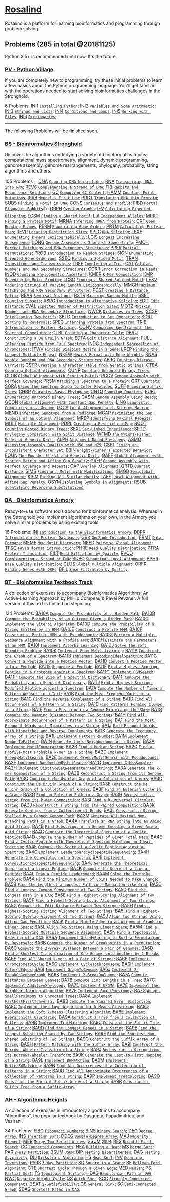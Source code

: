 # [Rosalind](http://rosalind.info/problems/list-view/)
Rosalind is a platform for learning bioinformatics and programming through problem solving.

## Problems (285 in total @20181125)
Python 3.5+ is recommended until now. It's the future.

### [PV - Python Village](http://rosalind.info/problems/list-view/?location=python-village)
If you are completely new to programming, try these initial problems to learn a few basics about the Python programming language. You'll get familiar with the operations needed to start solving bioinformatics challenges in the Stronghold.

6 Problems:
[INI1](http://rosalind.info/problems/ini1/) [`Installing Python`](https://github.com/lizc07/rosalind/blob/master/PV_INI1.py);
[INI2](http://rosalind.info/problems/ini2/) [`Variables and Some Arithmetic`](https://github.com/lizc07/rosalind/blob/master/PV_INI2.py);
[INI3](http://rosalind.info/problems/ini3/) [`Strings and Lists`](https://github.com/lizc07/rosalind/blob/master/PV_INI3.py);
[INI4](http://rosalind.info/problems/ini4/) [`Conditions and Loops`](https://github.com/lizc07/rosalind/blob/master/PV_INI4.py);
[INI5](http://rosalind.info/problems/ini5/) [`Working with Files`](https://github.com/lizc07/rosalind/blob/master/PV_INI5.py);
[INI6](http://rosalind.info/problems/ini6/) [`Dictionaries`](https://github.com/lizc07/rosalind/blob/master/PV_INI6.py);

----------------------------------------
The following Problems will be finished soon.

### [BS - Bioinformatics Stronghold](http://rosalind.info/problems/list-view/)
Discover the algorithms underlying a variety of bioinformatics topics: computational mass spectrometry, alignment, dynamic programming, genome assembly, genome rearrangements, phylogeny, probability, string algorithms and others.

105 Problems：
[DNA](http://rosalind.info/problems/dna/) [`Counting DNA Nucleotides`](https://github.com/lizc07/rosalind/blob/master/BS_DNA.py);
[RNA](http://rosalind.info/problems/rna/) [`Transcribing DNA into RNA`](https://github.com/lizc07/rosalind/blob/master/BS_RNA.py);
[REVC](http://rosalind.info/problems/revc/) [`Complementing a Strand of DNA`](https://github.com/lizc07/rosalind/blob/master/BS_REVC.py);
[FIB](http://rosalind.info/problems/fib/) [`Rabbits and Recurrence Relations`](https://github.com/lizc07/rosalind/blob/master/BS_FIB.py);
[GC](http://rosalind.info/problems/gc/) [`Computing GC Content`](https://github.com/lizc07/rosalind/blob/master/BS_GC.py);
[HAMM](http://rosalind.info/problems/hamm/) [`Counting Point Mutations`](https://github.com/lizc07/rosalind/blob/master/BS_HAMM.py);
[IPRB](http://rosalind.info/problems/iprb/) [`Mendel's First Law`](https://github.com/lizc07/rosalind/blob/master/BS_IPRB.py);
[PROT](http://rosalind.info/problems/prot/) [`Translating RNA into Protein`](https://github.com/lizc07/rosalind/blob/master/BS_PROT.py);
[SUBS](http://rosalind.info/problems/subs/) [`Finding a Motif in DNA`](https://github.com/lizc07/rosalind/blob/master/BS_SUBS.py);
[CONS](http://rosalind.info/problems/cons/) [`Consensus and Profile`](https://github.com/lizc07/rosalind/blob/master/BS_CONS.py);
[FIBD](http://rosalind.info/problems/fibd/) [`Mortal Fibonacci Rabbits`](https://github.com/lizc07/rosalind/blob/master/BS_FIBD.py):+1:;
[GRPH](http://rosalind.info/problems/grph/) [`Overlap Graphs`](https://github.com/lizc07/rosalind/blob/master/BS_GRPH.py);
[IEV](http://rosalind.info/problems/iev/) [`Calculating Expected Offspring`](https://github.com/lizc07/rosalind/blob/master/BS_IEV.py);
[LCSM](http://rosalind.info/problems/lcsm/) [`Finding a Shared Motif`](https://github.com/lizc07/rosalind/blob/master/BS_LCSM.py);
[LIA](http://rosalind.info/problems/lia/) [`Independent Alleles`](https://github.com/lizc07/rosalind/blob/master/BS_LIA.py);
[MPRT](http://rosalind.info/problems/mprt/) [`Finding a Protein Motif`](https://github.com/lizc07/rosalind/blob/master/BS_MPRT.py);
[MRNA](http://rosalind.info/problems/mrna/) [`Inferring mRNA from Protein`](https://github.com/lizc07/rosalind/blob/master/BS_MRNA.py);
[ORF](http://rosalind.info/problems/orf/) [`Open Reading Frames`](https://github.com/lizc07/rosalind/blob/master/BS_ORF.py);
[PERM](http://rosalind.info/problems/perm/) [`Enumerating Gene Orders`](https://github.com/lizc07/rosalind/blob/master/BS_PERM.py);
[PRTM](http://rosalind.info/problems/prtm/) [`Calculating Protein Mass`](https://github.com/lizc07/rosalind/blob/master/BS_PRTM.py);
[REVP](http://rosalind.info/problems/revp/) [`Locating Restriction Sites`](https://github.com/lizc07/rosalind/blob/master/BS_REVP.py);
[SPLC](http://rosalind.info/problems/splc/) [`RNA Splicing`](https://github.com/lizc07/rosalind/blob/master/BS_SPLC.py);
[LEXF](http://rosalind.info/problems/lexf/) [`Enumerating k-mers Lexicographically`](https://github.com/lizc07/rosalind/blob/master/BS_LEXF.py);
[LGIS](http://rosalind.info/problems/lgis/) [`Longest Increasing Subsequence`](https://github.com/lizc07/rosalind/blob/master/BS_LGIS.py);
[LONG](http://rosalind.info/problems/long/) [`Genome Assembly as Shortest Superstring`](https://github.com/lizc07/rosalind/blob/master/BS_LONG.py);
[PMCH](http://rosalind.info/problems/pmch/) [`Perfect Matchings and RNA Secondary Structures`](https://github.com/lizc07/rosalind/blob/master/BS_PMCH.py);
[PPER](http://rosalind.info/problems/pper/) [`Partial Permutations`](https://github.com/lizc07/rosalind/blob/master/BS_PPER.py);
[PROB](http://rosalind.info/problems/prob/) [`Introduction to Random Strings`](https://github.com/lizc07/rosalind/blob/master/BS_PROB.py);
[SIGN](http://rosalind.info/problems/sign/) [`Enumerating Oriented Gene Orderings`](https://github.com/lizc07/rosalind/blob/master/BS_SIGN.py);
[SSEQ](http://rosalind.info/problems/sseq/) [`Finding a Spliced Motif`](https://github.com/lizc07/rosalind/blob/master/BS_SSEQ.py);
[TRAN](http://rosalind.info/problems/tran/) [`Transitions and Transversions`](https://github.com/lizc07/rosalind/blob/master/BS_TRAN.py);
[TREE](http://rosalind.info/problems/tree/) [`Completing a Tree`](https://github.com/lizc07/rosalind/blob/master/BS_TREE.py);
[CAT](http://rosalind.info/problems/cat/) [`Catalan Numbers and RNA Secondary Structures`](https://github.com/lizc07/rosalind/blob/master/BS_CAT.py);
[CORR](http://rosalind.info/problems/corr/) [`Error Correction in Reads`](https://github.com/lizc07/rosalind/blob/master/BS_CORR.py);
[INOD](http://rosalind.info/problems/inod/) [`Counting Phylogenetic Ancestors`](https://github.com/lizc07/rosalind/blob/master/BS_INOD.py);
[KMER](http://rosalind.info/problems/kmer/) [`k-Mer Composition`](https://github.com/lizc07/rosalind/blob/master/BS_KMER.py);
[KMP](http://rosalind.info/problems/kmp/) [`Speeding Up Motif Finding`](https://github.com/lizc07/rosalind/blob/master/BS_KMP.py);
[LCSQ](http://rosalind.info/problems/lcsq/) [`Finding a Shared Spliced Motif`](https://github.com/lizc07/rosalind/blob/master/BS_LCSQ.py);
[LEXV](http://rosalind.info/problems/lexv/) [`Ordering Strings of Varying Length Lexicographically`](https://github.com/lizc07/rosalind/blob/master/BS_LEXV.py);
[MMCH](http://rosalind.info/problems/mmch/) [`Maximum Matchings and RNA Secondary Structures`](https://github.com/lizc07/rosalind/blob/master/BS_MMCH.py);
[PDST](http://rosalind.info/problems/pdst/) [`Creating a Distance Matrix`](https://github.com/lizc07/rosalind/blob/master/BS_PDST.py);
[REAR](http://rosalind.info/problems/rear/) [`Reversal Distance`](https://github.com/lizc07/rosalind/blob/master/BS_REAR.py);
[RSTR](http://rosalind.info/problems/rstr/) [`Matching Random Motifs`](https://github.com/lizc07/rosalind/blob/master/BS_RSTR.py);
[SSET](http://rosalind.info/problems/sset/) [`Counting Subsets`](https://github.com/lizc07/rosalind/blob/master/BS_SSET.py);
[ASPC](http://rosalind.info/problems/aspc/) [`Introduction to Alternative Splicing`](https://github.com/lizc07/rosalind/blob/master/BS_ASPC.py);
[EDIT](http://rosalind.info/problems/edit/) [`Edit Distance`](https://github.com/lizc07/rosalind/blob/master/BS_EDIT.py);
[EVAL](http://rosalind.info/problems/eval/) [`Expected Number of Restriction Sites`](https://github.com/lizc07/rosalind/blob/master/BS_EVAL.py);
[MOTZ](http://rosalind.info/problems/motz/) [`Motzkin Numbers and RNA Secondary Structures`](https://github.com/lizc07/rosalind/blob/master/BS_MOTZ.py);
[NWCK](http://rosalind.info/problems/nwck/) [`Distances in Trees`](https://github.com/lizc07/rosalind/blob/master/BS_NWCK.py);
[SCSP](http://rosalind.info/problems/scsp/) [`Interleaving Two Motifs`](https://github.com/lizc07/rosalind/blob/master/BS_SCSP.py);
[SETO](http://rosalind.info/problems/seto/) [`Introduction to Set Operations`](https://github.com/lizc07/rosalind/blob/master/BS_SETO.py);
[SORT](http://rosalind.info/problems/sort/) [`Sorting by Reversals`](https://github.com/lizc07/rosalind/blob/master/BS_SORT.py);
[SPEC](http://rosalind.info/problems/spec/) [`Inferring Protein from Spectrum`](https://github.com/lizc07/rosalind/blob/master/BS_SPEC.py);
[TRIE](http://rosalind.info/problems/trie/) [`Introduction to Pattern Matching`](https://github.com/lizc07/rosalind/blob/master/BS_TRIE.py);
[CONV](http://rosalind.info/problems/conv/) [`Comparing Spectra with the Spectral Convolution`](https://github.com/lizc07/rosalind/blob/master/BS_CONV.py);
[CTBL](http://rosalind.info/problems/ctbl/) [`Creating a Character Table`](https://github.com/lizc07/rosalind/blob/master/BS_CTBL.py);
[DBRU](http://rosalind.info/problems/dbru/) [`Constructing a De Bruijn Graph`](https://github.com/lizc07/rosalind/blob/master/BS_DBRU.py);
[EDTA](http://rosalind.info/problems/edta/) [`Edit Distance Alignment`](https://github.com/lizc07/rosalind/blob/master/BS_EDTA.py);
[FULL](http://rosalind.info/problems/full/) [`Inferring Peptide from Full Spectrum`](https://github.com/lizc07/rosalind/blob/master/BS_FULL.py);
[INDC](http://rosalind.info/problems/indc/) [`Independent Segregation of Chromosomes`](https://github.com/lizc07/rosalind/blob/master/BS_INDC.py);
[ITWV](http://rosalind.info/problems/itwv/) [`Finding Disjoint Motifs in a Gene`](https://github.com/lizc07/rosalind/blob/master/BS_ITWV.py);
[LREP](http://rosalind.info/problems/lrep/) [`Finding the Longest Multiple Repeat`](https://github.com/lizc07/rosalind/blob/master/BS_LREP.py);
[NKEW](http://rosalind.info/problems/nkew/) [`Newick Format with Edge Weights`](https://github.com/lizc07/rosalind/blob/master/BS_NKEW.py);
[RNAS](http://rosalind.info/problems/rnas/) [`Wobble Bonding and RNA Secondary Structures`](https://github.com/lizc07/rosalind/blob/master/BS_RNAS.py);
[AFRQ](http://rosalind.info/problems/afrq/) [`Counting Disease Carriers`](https://github.com/lizc07/rosalind/blob/master/BS_AFRQ.py);
[CSTR](http://rosalind.info/problems/cstr/) [`Creating a Character Table from Genetic Strings`](https://github.com/lizc07/rosalind/blob/master/BS_CSTR.py);
[CTEA](http://rosalind.info/problems/ctea/) [`Counting Optimal Alignments`](https://github.com/lizc07/rosalind/blob/master/BS_CTEA.py);
[CUNR](http://rosalind.info/problems/cunr/) [`Counting Unrooted Binary Trees`](https://github.com/lizc07/rosalind/blob/master/BS_CUNR.py);
[GLOB](http://rosalind.info/problems/glob/) [`Global Alignment with Scoring Matrix`](https://github.com/lizc07/rosalind/blob/master/BS_GLOB.py);
[PCOV](http://rosalind.info/problems/pcov/) [`Genome Assembly with Perfect Coverage`](https://github.com/lizc07/rosalind/blob/master/BS_PCOV.py);
[PRSM](http://rosalind.info/problems/prsm/) [`Matching a Spectrum to a Protein`](https://github.com/lizc07/rosalind/blob/master/BS_PRSM.py);
[QRT](http://rosalind.info/problems/qrt/) [`Quartets`](https://github.com/lizc07/rosalind/blob/master/BS_QRT.py);
[SGRA](http://rosalind.info/problems/sgra/) [`Using the Spectrum Graph to Infer Peptides`](https://github.com/lizc07/rosalind/blob/master/BS_SGRA.py);
[SUFF](http://rosalind.info/problems/suff/) [`Encoding Suffix Trees`](https://github.com/lizc07/rosalind/blob/master/BS_SUFF.py);
[CHBP](http://rosalind.info/problems/chbp/) [`Character-Based Phylogeny`](https://github.com/lizc07/rosalind/blob/master/BS_CHBP.py);
[CNTQ](http://rosalind.info/problems/cntq/) [`Counting Quartets`](https://github.com/lizc07/rosalind/blob/master/BS_CNTQ.py);
[EUBT](http://rosalind.info/problems/eubt/) [`Enumerating Unrooted Binary Trees`](https://github.com/lizc07/rosalind/blob/master/BS_EUBT.py);
[GASM](http://rosalind.info/problems/gasm/) [`Genome Assembly Using Reads`](https://github.com/lizc07/rosalind/blob/master/BS_GASM.py);
[GCON](http://rosalind.info/problems/gcon/) [`Global Alignment with Constant Gap Penalty`](https://github.com/lizc07/rosalind/blob/master/BS_GCON.py);
[LING](http://rosalind.info/problems/ling/) [`Linguistic Complexity of a Genome`](https://github.com/lizc07/rosalind/blob/master/BS_LING.py);
[LOCA](http://rosalind.info/problems/loca/) [`Local Alignment with Scoring Matrix`](https://github.com/lizc07/rosalind/blob/master/BS_LOCA.py);
[MEND](http://rosalind.info/problems/mend/) [`Inferring Genotype from a Pedigree`](https://github.com/lizc07/rosalind/blob/master/BS_MEND.py);
[MGAP](http://rosalind.info/problems/mgap/) [`Maximizing the Gap Symbols of an Optimal Alignment`](https://github.com/lizc07/rosalind/blob/master/BS_MGAP.py);
[MREP](http://rosalind.info/problems/mrep/) [`Identifying Maximal Repeats`](https://github.com/lizc07/rosalind/blob/master/BS_MREP.py);
[MULT](http://rosalind.info/problems/mult/) [`Multiple Alignment`](https://github.com/lizc07/rosalind/blob/master/BS_MULT.py);
[PDPL](http://rosalind.info/problems/pdpl/) [`Creating a Restriction Map`](https://github.com/lizc07/rosalind/blob/master/BS_PDPL.py);
[ROOT](http://rosalind.info/problems/root/) [`Counting Rooted Binary Trees`](https://github.com/lizc07/rosalind/blob/master/BS_ROOT.py);
[SEXL](http://rosalind.info/problems/sexl/) [`Sex-Linked Inheritance`](https://github.com/lizc07/rosalind/blob/master/BS_SEXL.py);
[SPTD](http://rosalind.info/problems/sptd/) [`Phylogeny Comparison with Split Distance`](https://github.com/lizc07/rosalind/blob/master/BS_SPTD.py);
[WFMD](http://rosalind.info/problems/wfmd/) [`The Wright-Fisher Model of Genetic Drift`](https://github.com/lizc07/rosalind/blob/master/BS_WFMD.py);
[ALPH](http://rosalind.info/problems/alph/) [`Alignment-Based Phylogeny`](https://github.com/lizc07/rosalind/blob/master/BS_ALPH.py);
[ASMQ](http://rosalind.info/problems/asmq/) [`Assessing Assembly Quality with N50 and N75`](https://github.com/lizc07/rosalind/blob/master/BS_ASMQ.py);
[CSET](http://rosalind.info/problems/cset/) [`Fixing an Inconsistent Character Set`](https://github.com/lizc07/rosalind/blob/master/BS_CSET.py);
[EBIN](http://rosalind.info/problems/ebin/) [`Wright-Fisher's Expected Behavior`](https://github.com/lizc07/rosalind/blob/master/BS_EBIN.py);
[FOUN](http://rosalind.info/problems/foun/) [`The Founder Effect and Genetic Drift`](https://github.com/lizc07/rosalind/blob/master/BS_FOUN.py);
[GAFF](http://rosalind.info/problems/gaff/) [`Global Alignment with Scoring Matrix and Affine Gap Penalty`](https://github.com/lizc07/rosalind/blob/master/BS_GAFF.py);
[GREP](http://rosalind.info/problems/grep/) [`Genome Assembly with Perfect Coverage and Repeats`](https://github.com/lizc07/rosalind/blob/master/BS_GREP.py);
[OAP](http://rosalind.info/problems/oap/) [`Overlap Alignment`](https://github.com/lizc07/rosalind/blob/master/BS_OAP.py);
[QRTD](http://rosalind.info/problems/qrtd/) [`Quartet Distance`](https://github.com/lizc07/rosalind/blob/master/BS_QRTD.py);
[SIMS](http://rosalind.info/problems/sims/) [`Finding a Motif with Modifications`](https://github.com/lizc07/rosalind/blob/master/BS_SIMS.py);
[SMGB](http://rosalind.info/problems/smgb/) [`Semiglobal Alignment`](https://github.com/lizc07/rosalind/blob/master/BS_SMGB.py);
[KSIM](http://rosalind.info/problems/ksim/) [`Finding All Similar Motifs`](https://github.com/lizc07/rosalind/blob/master/BS_KSIM.py);
[LAFF](http://rosalind.info/problems/laff/) [`Local Alignment with Affine Gap Penalty`](https://github.com/lizc07/rosalind/blob/master/BS_LAFF.py);
[OSYM](http://rosalind.info/problems/osym/) [`Isolating Symbols in Alignments`](https://github.com/lizc07/rosalind/blob/master/BS_OSYM.py);
[RSUB](http://rosalind.info/problems/rsub/) [`Identifying Reversing Substitutions`](https://github.com/lizc07/rosalind/blob/master/BS_RSUB.py);

### [BA - Bioinformatics Armory](http://rosalind.info/problems/list-view/?location=bioinformatics-armory)
Ready-to-use software tools abound for bioinformatics analysis. Whereas in the Stronghold you implement algorithms on your own, in the Armory you solve similar problems by using existing tools.

16 Problems:
[INI](http://rosalind.info/problems/ini) [`Introduction to the Bioinformatics Armory`](https://github.com/lizc07/rosalind/blob/master/BA_INI.py);
[DBPR](http://rosalind.info/problems/dbpr) [`Introduction to Protein Databases`](https://github.com/lizc07/rosalind/blob/master/BA_DBPR.py);
[GBK](http://rosalind.info/problems/gbk) [`GenBank Introduction`](https://github.com/lizc07/rosalind/blob/master/BA_GBK.py);
[FRMT](http://rosalind.info/problems/frmt) [`Data Formats`](https://github.com/lizc07/rosalind/blob/master/BA_FRMT.py);
[MEME](http://rosalind.info/problems/meme) [`New Motif Discovery`](https://github.com/lizc07/rosalind/blob/master/BA_MEME.py);
[NEED](http://rosalind.info/problems/need) [`Pairwise Global Alignment`](https://github.com/lizc07/rosalind/blob/master/BA_NEED.py);
[TFSQ](http://rosalind.info/problems/tfsq) [`FASTQ format introduction`](https://github.com/lizc07/rosalind/blob/master/BA_TFSQ.py);
[PHRE](http://rosalind.info/problems/phre) [`Read Quality Distribution`](https://github.com/lizc07/rosalind/blob/master/BA_PHRE.py);
[PTRA](http://rosalind.info/problems/ptra) [`Protein Translation`](https://github.com/lizc07/rosalind/blob/master/BA_PTRA.py);
[FILT](http://rosalind.info/problems/filt) [`Read Filtration by Quality`](https://github.com/lizc07/rosalind/blob/master/BA_FILT.py);
[RVCO](http://rosalind.info/problems/rvco) [`Complementing a Strand of DNA`](https://github.com/lizc07/rosalind/blob/master/BA_RVCO.py);
[SUBO](http://rosalind.info/problems/subo) [`Suboptimal Local Alignment`](https://github.com/lizc07/rosalind/blob/master/BA_SUBO.py);
[BPHR](http://rosalind.info/problems/bphr) [`Base Quality Distribution`](https://github.com/lizc07/rosalind/blob/master/BA_BPHR.py);
[CLUS](http://rosalind.info/problems/clus) [`Global Multiple Alignment`](https://github.com/lizc07/rosalind/blob/master/BA_CLUS.py);
[ORFR](http://rosalind.info/problems/orfr) [`Finding Genes with ORFs`](https://github.com/lizc07/rosalind/blob/master/BA_ORFR.py);
[BFIL](http://rosalind.info/problems/bfil) [`Base Filtration by Quality`](https://github.com/lizc07/rosalind/blob/master/BA_BFIL.py);
### [BT - Bioinformatics Textbook Track](http://rosalind.info/problems/list-view/?location=bioinformatics-textbook-track)
A collection of exercises to accompany Bioinformatics Algorithms: An Active-Learning Approach by Phillip Compeau & Pavel Pevzner. A full version of this text is hosted on stepic.org

124 Problems:
[BA10A](http://rosalind.info/problems/ba10a) [`Compute the Probability of a Hidden Path`](https://github.com/lizc07/rosalind/blob/master/BT_BA10A.py);
[BA10B](http://rosalind.info/problems/ba10b) [`Compute the Probability of an Outcome Given a Hidden Path`](https://github.com/lizc07/rosalind/blob/master/BT_BA10B.py);
[BA10C](http://rosalind.info/problems/ba10c) [`Implement the Viterbi Algorithm`](https://github.com/lizc07/rosalind/blob/master/BT_BA10C.py);
[BA10D](http://rosalind.info/problems/ba10d) [`Compute the Probability of a String Emitted by an HMM`](https://github.com/lizc07/rosalind/blob/master/BT_BA10D.py);
[BA10E](http://rosalind.info/problems/ba10e) [`Construct a Profile HMM`](https://github.com/lizc07/rosalind/blob/master/BT_BA10E.py);
[BA10F](http://rosalind.info/problems/ba10f) [`Construct a Profile HMM with Pseudocounts`](https://github.com/lizc07/rosalind/blob/master/BT_BA10F.py);
[BA10G](http://rosalind.info/problems/ba10g) [`Perform a Multiple Sequence Alignment with a Profile HMM`](https://github.com/lizc07/rosalind/blob/master/BT_BA10G.py);
[BA10H](http://rosalind.info/problems/ba10h) [`Estimate the Parameters of an HMM`](https://github.com/lizc07/rosalind/blob/master/BT_BA10H.py);
[BA10I](http://rosalind.info/problems/ba10i) [`Implement Viterbi Learning`](https://github.com/lizc07/rosalind/blob/master/BT_BA10I.py);
[BA10J](http://rosalind.info/problems/ba10j) [`Solve the Soft Decoding Problem`](https://github.com/lizc07/rosalind/blob/master/BT_BA10J.py);
[BA10K](http://rosalind.info/problems/ba10k) [`Implement Baum-Welch Learning`](https://github.com/lizc07/rosalind/blob/master/BT_BA10K.py);
[BA11A](http://rosalind.info/problems/ba11a) [`Construct the Graph of a Spectrum`](https://github.com/lizc07/rosalind/blob/master/BT_BA11A.py);
[BA11B](http://rosalind.info/problems/ba11b) [`Implement DecodingIdealSpectrum`](https://github.com/lizc07/rosalind/blob/master/BT_BA11B.py);
[BA11C](http://rosalind.info/problems/ba11c) [`Convert a Peptide into a Peptide Vector`](https://github.com/lizc07/rosalind/blob/master/BT_BA11C.py);
[BA11D](http://rosalind.info/problems/ba11d) [`Convert a Peptide Vector into a Peptide`](https://github.com/lizc07/rosalind/blob/master/BT_BA11D.py);
[BA11E](http://rosalind.info/problems/ba11e) [`Sequence a Peptide`](https://github.com/lizc07/rosalind/blob/master/BT_BA11E.py);
[BA11F](http://rosalind.info/problems/ba11f) [`Find a Highest-Scoring Peptide in a Proteome against a Spectrum`](https://github.com/lizc07/rosalind/blob/master/BT_BA11F.py);
[BA11G](http://rosalind.info/problems/ba11g) [`Implement PSMSearch`](https://github.com/lizc07/rosalind/blob/master/BT_BA11G.py);
[BA11H](http://rosalind.info/problems/ba11h) [`Compute the Size of a Spectral Dictionary`](https://github.com/lizc07/rosalind/blob/master/BT_BA11H.py);
[BA11I](http://rosalind.info/problems/ba11i) [`Compute the Probability of a Spectral Dictionary`](https://github.com/lizc07/rosalind/blob/master/BT_BA11I.py);
[BA11J](http://rosalind.info/problems/ba11j) [`Find a Highest-Scoring Modified Peptide against a Spectrum`](https://github.com/lizc07/rosalind/blob/master/BT_BA11J.py);
[BA1A](http://rosalind.info/problems/ba1a) [`Compute the Number of Times a Pattern Appears in a Text`](https://github.com/lizc07/rosalind/blob/master/BT_BA1A.py);
[BA1B](http://rosalind.info/problems/ba1b) [`Find the Most Frequent Words in a String`](https://github.com/lizc07/rosalind/blob/master/BT_BA1B.py);
[BA1C](http://rosalind.info/problems/ba1c) [`Find the Reverse Complement of a String`](https://github.com/lizc07/rosalind/blob/master/BT_BA1C.py);
[BA1D](http://rosalind.info/problems/ba1d) [`Find All Occurrences of a Pattern in a String`](https://github.com/lizc07/rosalind/blob/master/BT_BA1D.py);
[BA1E](http://rosalind.info/problems/ba1e) [`Find Patterns Forming Clumps in a String`](https://github.com/lizc07/rosalind/blob/master/BT_BA1E.py);
[BA1F](http://rosalind.info/problems/ba1f) [`Find a Position in a Genome Minimizing the Skew`](https://github.com/lizc07/rosalind/blob/master/BT_BA1F.py);
[BA1G](http://rosalind.info/problems/ba1g) [`Compute the Hamming Distance Between Two Strings`](https://github.com/lizc07/rosalind/blob/master/BT_BA1G.py);
[BA1H](http://rosalind.info/problems/ba1h) [`Find All Approximate Occurrences of a Pattern in a String`](https://github.com/lizc07/rosalind/blob/master/BT_BA1H.py);
[BA1I](http://rosalind.info/problems/ba1i) [`Find the Most Frequent Words with Mismatches in a String`](https://github.com/lizc07/rosalind/blob/master/BT_BA1I.py);
[BA1J](http://rosalind.info/problems/ba1j) [`Find Frequent Words with Mismatches and Reverse Complements`](https://github.com/lizc07/rosalind/blob/master/BT_BA1J.py);
[BA1K](http://rosalind.info/problems/ba1k) [`Generate the Frequency Array of a String`](https://github.com/lizc07/rosalind/blob/master/BT_BA1K.py);
[BA1L](http://rosalind.info/problems/ba1l) [`Implement PatternToNumber`](https://github.com/lizc07/rosalind/blob/master/BT_BA1L.py);
[BA1M](http://rosalind.info/problems/ba1m) [`Implement NumberToPattern`](https://github.com/lizc07/rosalind/blob/master/BT_BA1M.py);
[BA1N](http://rosalind.info/problems/ba1n) [`Generate the d-Neighborhood of a String`](https://github.com/lizc07/rosalind/blob/master/BT_BA1N.py);
[BA2A](http://rosalind.info/problems/ba2a) [`Implement MotifEnumeration`](https://github.com/lizc07/rosalind/blob/master/BT_BA2A.py);
[BA2B](http://rosalind.info/problems/ba2b) [`Find a Median String`](https://github.com/lizc07/rosalind/blob/master/BT_BA2B.py);
[BA2C](http://rosalind.info/problems/ba2c) [`Find a Profile-most Probable k-mer in a String`](https://github.com/lizc07/rosalind/blob/master/BT_BA2C.py);
[BA2D](http://rosalind.info/problems/ba2d) [`Implement GreedyMotifSearch`](https://github.com/lizc07/rosalind/blob/master/BT_BA2D.py);
[BA2E](http://rosalind.info/problems/ba2e) [`Implement GreedyMotifSearch with Pseudocounts`](https://github.com/lizc07/rosalind/blob/master/BT_BA2E.py);
[BA2F](http://rosalind.info/problems/ba2f) [`Implement RandomizedMotifSearch`](https://github.com/lizc07/rosalind/blob/master/BT_BA2F.py);
[BA2G](http://rosalind.info/problems/ba2g) [`Implement GibbsSampler`](https://github.com/lizc07/rosalind/blob/master/BT_BA2G.py);
[BA2H](http://rosalind.info/problems/ba2h) [`Implement DistanceBetweenPatternAndStrings`](https://github.com/lizc07/rosalind/blob/master/BT_BA2H.py);
[BA3A](http://rosalind.info/problems/ba3a) [`Generate the k-mer Composition of a String`](https://github.com/lizc07/rosalind/blob/master/BT_BA3A.py);
[BA3B](http://rosalind.info/problems/ba3b) [`Reconstruct a String from its Genome Path`](https://github.com/lizc07/rosalind/blob/master/BT_BA3B.py);
[BA3C](http://rosalind.info/problems/ba3c) [`Construct the Overlap Graph of a Collection of k-mers`](https://github.com/lizc07/rosalind/blob/master/BT_BA3C.py);
[BA3D](http://rosalind.info/problems/ba3d) [`Construct the De Bruijn Graph of a String`](https://github.com/lizc07/rosalind/blob/master/BT_BA3D.py);
[BA3E](http://rosalind.info/problems/ba3e) [`Construct the De Bruijn Graph of a Collection of k-mers`](https://github.com/lizc07/rosalind/blob/master/BT_BA3E.py);
[BA3F](http://rosalind.info/problems/ba3f) [`Find an Eulerian Cycle in a Graph`](https://github.com/lizc07/rosalind/blob/master/BT_BA3F.py);
[BA3G](http://rosalind.info/problems/ba3g) [`Find an Eulerian Path in a Graph`](https://github.com/lizc07/rosalind/blob/master/BT_BA3G.py);
[BA3H](http://rosalind.info/problems/ba3h) [`Reconstruct a String from its k-mer Composition`](https://github.com/lizc07/rosalind/blob/master/BT_BA3H.py);
[BA3I](http://rosalind.info/problems/ba3i) [`Find a k-Universal Circular String`](https://github.com/lizc07/rosalind/blob/master/BT_BA3I.py);
[BA3J](http://rosalind.info/problems/ba3j) [`Reconstruct a String from its Paired Composition`](https://github.com/lizc07/rosalind/blob/master/BT_BA3J.py);
[BA3K](http://rosalind.info/problems/ba3k) [`Generate Contigs from a Collection of Reads`](https://github.com/lizc07/rosalind/blob/master/BT_BA3K.py);
[BA3L](http://rosalind.info/problems/ba3l) [`Construct a String Spelled by a Gapped Genome Path`](https://github.com/lizc07/rosalind/blob/master/BT_BA3L.py);
[BA3M](http://rosalind.info/problems/ba3m) [`Generate All Maximal Non-Branching Paths in a Graph`](https://github.com/lizc07/rosalind/blob/master/BT_BA3M.py);
[BA4A](http://rosalind.info/problems/ba4a) [`Translate an RNA String into an Amino Acid String`](https://github.com/lizc07/rosalind/blob/master/BT_BA4A.py);
[BA4B](http://rosalind.info/problems/ba4b) [`Find Substrings of a Genome Encoding a Given Amino Acid String`](https://github.com/lizc07/rosalind/blob/master/BT_BA4B.py);
[BA4C](http://rosalind.info/problems/ba4c) [`Generate the Theoretical Spectrum of a Cyclic Peptide`](https://github.com/lizc07/rosalind/blob/master/BT_BA4C.py);
[BA4D](http://rosalind.info/problems/ba4d) [`Compute the Number of Peptides of Given Total Mass`](https://github.com/lizc07/rosalind/blob/master/BT_BA4D.py);
[BA4E](http://rosalind.info/problems/ba4e) [`Find a Cyclic Peptide with Theoretical Spectrum Matching an Ideal Spectrum`](https://github.com/lizc07/rosalind/blob/master/BT_BA4E.py);
[BA4F](http://rosalind.info/problems/ba4f) [`Compute the Score of a Cyclic Peptide Against a Spectrum`](https://github.com/lizc07/rosalind/blob/master/BT_BA4F.py);
[BA4G](http://rosalind.info/problems/ba4g) [`Implement LeaderboardCyclopeptideSequencing`](https://github.com/lizc07/rosalind/blob/master/BT_BA4G.py);
[BA4H](http://rosalind.info/problems/ba4h) [`Generate the Convolution of a Spectrum`](https://github.com/lizc07/rosalind/blob/master/BT_BA4H.py);
[BA4I](http://rosalind.info/problems/ba4i) [`Implement ConvolutionCyclopeptideSequencing`](https://github.com/lizc07/rosalind/blob/master/BT_BA4I.py);
[BA4J](http://rosalind.info/problems/ba4j) [`Generate the Theoretical Spectrum of a Linear Peptide`](https://github.com/lizc07/rosalind/blob/master/BT_BA4J.py);
[BA4K](http://rosalind.info/problems/ba4k) [`Compute the Score of a Linear Peptide`](https://github.com/lizc07/rosalind/blob/master/BT_BA4K.py);
[BA4L](http://rosalind.info/problems/ba4l) [`Trim a Peptide Leaderboard`](https://github.com/lizc07/rosalind/blob/master/BT_BA4L.py);
[BA4M](http://rosalind.info/problems/ba4m) [`Solve the Turnpike Problem`](https://github.com/lizc07/rosalind/blob/master/BT_BA4M.py);
[BA5A](http://rosalind.info/problems/ba5a) [`Find the Minimum Number of Coins Needed to Make Change`](https://github.com/lizc07/rosalind/blob/master/BT_BA5A.py);
[BA5B](http://rosalind.info/problems/ba5b) [`Find the Length of a Longest Path in a Manhattan-like Grid`](https://github.com/lizc07/rosalind/blob/master/BT_BA5B.py);
[BA5C](http://rosalind.info/problems/ba5c) [`Find a Longest Common Subsequence of Two Strings`](https://github.com/lizc07/rosalind/blob/master/BT_BA5C.py);
[BA5D](http://rosalind.info/problems/ba5d) [`Find the Longest Path in a DAG`](https://github.com/lizc07/rosalind/blob/master/BT_BA5D.py);
[BA5E](http://rosalind.info/problems/ba5e) [`Find a Highest-Scoring Alignment of Two Strings`](https://github.com/lizc07/rosalind/blob/master/BT_BA5E.py);
[BA5F](http://rosalind.info/problems/ba5f) [`Find a Highest-Scoring Local Alignment of Two Strings`](https://github.com/lizc07/rosalind/blob/master/BT_BA5F.py);
[BA5G](http://rosalind.info/problems/ba5g) [`Compute the Edit Distance Between Two Strings`](https://github.com/lizc07/rosalind/blob/master/BT_BA5G.py);
[BA5H](http://rosalind.info/problems/ba5h) [`Find a Highest-Scoring Fitting Alignment of Two Strings`](https://github.com/lizc07/rosalind/blob/master/BT_BA5H.py);
[BA5I](http://rosalind.info/problems/ba5i) [`Find a Highest-Scoring Overlap Alignment of Two Strings`](https://github.com/lizc07/rosalind/blob/master/BT_BA5I.py);
[BA5J](http://rosalind.info/problems/ba5j) [`Align Two Strings Using Affine Gap Penalties`](https://github.com/lizc07/rosalind/blob/master/BT_BA5J.py);
[BA5K](http://rosalind.info/problems/ba5k) [`Find a Middle Edge in an Alignment Graph in Linear Space`](https://github.com/lizc07/rosalind/blob/master/BT_BA5K.py);
[BA5L](http://rosalind.info/problems/ba5l) [`Align Two Strings Using Linear Space`](https://github.com/lizc07/rosalind/blob/master/BT_BA5L.py);
[BA5M](http://rosalind.info/problems/ba5m) [`Find a Highest-Scoring Multiple Sequence Alignment`](https://github.com/lizc07/rosalind/blob/master/BT_BA5M.py);
[BA5N](http://rosalind.info/problems/ba5n) [`Find a Topological Ordering of a DAG`](https://github.com/lizc07/rosalind/blob/master/BT_BA5N.py);
[BA6A](http://rosalind.info/problems/ba6a) [`Implement GreedySorting to Sort a Permutation by Reversals`](https://github.com/lizc07/rosalind/blob/master/BT_BA6A.py);
[BA6B](http://rosalind.info/problems/ba6b) [`Compute the Number of Breakpoints in a Permutation`](https://github.com/lizc07/rosalind/blob/master/BT_BA6B.py);
[BA6C](http://rosalind.info/problems/ba6c) [`Compute the 2-Break Distance Between a Pair of Genomes`](https://github.com/lizc07/rosalind/blob/master/BT_BA6C.py);
[BA6D](http://rosalind.info/problems/ba6d) [`Find a Shortest Transformation of One Genome into Another by 2-Breaks`](https://github.com/lizc07/rosalind/blob/master/BT_BA6D.py);
[BA6E](http://rosalind.info/problems/ba6e) [`Find All Shared k-mers of a Pair of Strings`](https://github.com/lizc07/rosalind/blob/master/BT_BA6E.py);
[BA6F](http://rosalind.info/problems/ba6f) [`Implement ChromosomeToCycle`](https://github.com/lizc07/rosalind/blob/master/BT_BA6F.py);
[BA6G](http://rosalind.info/problems/ba6g) [`Implement CycleToChromosome`](https://github.com/lizc07/rosalind/blob/master/BT_BA6G.py);
[BA6H](http://rosalind.info/problems/ba6h) [`Implement ColoredEdges`](https://github.com/lizc07/rosalind/blob/master/BT_BA6H.py);
[BA6I](http://rosalind.info/problems/ba6i) [`Implement GraphToGenome`](https://github.com/lizc07/rosalind/blob/master/BT_BA6I.py);
[BA6J](http://rosalind.info/problems/ba6j) [`Implement 2-BreakOnGenomeGraph`](https://github.com/lizc07/rosalind/blob/master/BT_BA6J.py);
[BA6K](http://rosalind.info/problems/ba6k) [`Implement 2-BreakOnGenome`](https://github.com/lizc07/rosalind/blob/master/BT_BA6K.py);
[BA7A](http://rosalind.info/problems/ba7a) [`Compute Distances Between Leaves`](https://github.com/lizc07/rosalind/blob/master/BT_BA7A.py);
[BA7B](http://rosalind.info/problems/ba7b) [`Compute Limb Lengths in a Tree`](https://github.com/lizc07/rosalind/blob/master/BT_BA7B.py);
[BA7C](http://rosalind.info/problems/ba7c) [`Implement AdditivePhylogeny`](https://github.com/lizc07/rosalind/blob/master/BT_BA7C.py);
[BA7D](http://rosalind.info/problems/ba7d) [`Implement UPGMA`](https://github.com/lizc07/rosalind/blob/master/BT_BA7D.py);
[BA7E](http://rosalind.info/problems/ba7e) [`Implement the Neighbor Joining Algorithm`](https://github.com/lizc07/rosalind/blob/master/BT_BA7E.py);
[BA7F](http://rosalind.info/problems/ba7f) [`Implement SmallParsimony`](https://github.com/lizc07/rosalind/blob/master/BT_BA7F.py);
[BA7G](http://rosalind.info/problems/ba7g) [`Adapt SmallParsimony to Unrooted Trees`](https://github.com/lizc07/rosalind/blob/master/BT_BA7G.py);
[BA8A](http://rosalind.info/problems/ba8a) [`Implement FarthestFirstTraversal`](https://github.com/lizc07/rosalind/blob/master/BT_BA8A.py);
[BA8B](http://rosalind.info/problems/ba8b) [`Compute the Squared Error Distortion`](https://github.com/lizc07/rosalind/blob/master/BT_BA8B.py);
[BA8C](http://rosalind.info/problems/ba8c) [`Implement the Lloyd Algorithm for k-Means Clustering`](https://github.com/lizc07/rosalind/blob/master/BT_BA8C.py);
[BA8D](http://rosalind.info/problems/ba8d) [`Implement the Soft k-Means Clustering Algorithm`](https://github.com/lizc07/rosalind/blob/master/BT_BA8D.py);
[BA8E](http://rosalind.info/problems/ba8e) [`Implement Hierarchical Clustering`](https://github.com/lizc07/rosalind/blob/master/BT_BA8E.py);
[BA9A](http://rosalind.info/problems/ba9a) [`Construct a Trie from a Collection of Patterns`](https://github.com/lizc07/rosalind/blob/master/BT_BA9A.py);
[BA9B](http://rosalind.info/problems/ba9b) [`Implement TrieMatching`](https://github.com/lizc07/rosalind/blob/master/BT_BA9B.py);
[BA9C](http://rosalind.info/problems/ba9c) [`Construct the Suffix Tree of a String`](https://github.com/lizc07/rosalind/blob/master/BT_BA9C.py);
[BA9D](http://rosalind.info/problems/ba9d) [`Find the Longest Repeat in a String`](https://github.com/lizc07/rosalind/blob/master/BT_BA9D.py);
[BA9E](http://rosalind.info/problems/ba9e) [`Find the Longest Substring Shared by Two Strings`](https://github.com/lizc07/rosalind/blob/master/BT_BA9E.py);
[BA9F](http://rosalind.info/problems/ba9f) [`Find the Shortest Non-Shared Substring of Two Strings`](https://github.com/lizc07/rosalind/blob/master/BT_BA9F.py);
[BA9G](http://rosalind.info/problems/ba9g) [`Construct the Suffix Array of a String`](https://github.com/lizc07/rosalind/blob/master/BT_BA9G.py);
[BA9H](http://rosalind.info/problems/ba9h) [`Pattern Matching with the Suffix Array`](https://github.com/lizc07/rosalind/blob/master/BT_BA9H.py);
[BA9I](http://rosalind.info/problems/ba9i) [`Construct the Burrows-Wheeler Transform of a String`](https://github.com/lizc07/rosalind/blob/master/BT_BA9I.py);
[BA9J](http://rosalind.info/problems/ba9j) [`Reconstruct a String from its Burrows-Wheeler Transform`](https://github.com/lizc07/rosalind/blob/master/BT_BA9J.py);
[BA9K](http://rosalind.info/problems/ba9k) [`Generate the Last-to-First Mapping of a String`](https://github.com/lizc07/rosalind/blob/master/BT_BA9K.py);
[BA9L](http://rosalind.info/problems/ba9l) [`Implement BWMatching`](https://github.com/lizc07/rosalind/blob/master/BT_BA9L.py);
[BA9M](http://rosalind.info/problems/ba9m) [`Implement BetterBWMatching`](https://github.com/lizc07/rosalind/blob/master/BT_BA9M.py);
[BA9N](http://rosalind.info/problems/ba9n) [`Find All Occurrences of a Collection of Patterns in a String`](https://github.com/lizc07/rosalind/blob/master/BT_BA9N.py);
[BA9O](http://rosalind.info/problems/ba9o) [`Find All Approximate Occurrences of a Collection of Patterns in a String`](https://github.com/lizc07/rosalind/blob/master/BT_BA9O.py);
[BA9P](http://rosalind.info/problems/ba9p) [`Implement TreeColoring`](https://github.com/lizc07/rosalind/blob/master/BT_BA9P.py);
[BA9Q](http://rosalind.info/problems/ba9q) [`Construct the Partial Suffix Array of a String`](https://github.com/lizc07/rosalind/blob/master/BT_BA9Q.py);
[BA9R](http://rosalind.info/problems/ba9r) [`Construct a Suffix Tree from a Suffix Array`](https://github.com/lizc07/rosalind/blob/master/BT_BA9R.py);
### [AH - Algorithmic Heights](http://rosalind.info/problems/list-view/?location=algorithmic-heights)
A collection of exercises in introductory algorithms to accompany "Algorithms", the popular textbook by Dasgupta, Papadimitriou, and Vazirani.

34 Problems:
[FIBO](http://rosalind.info/problems/fibo) [`Fibonacci Numbers`](https://github.com/lizc07/rosalind/blob/master/AH_FIBO.py);
[BINS](http://rosalind.info/problems/bins) [`Binary Search`](https://github.com/lizc07/rosalind/blob/master/AH_BINS.py);
[DEG](http://rosalind.info/problems/deg) [`Degree Array`](https://github.com/lizc07/rosalind/blob/master/AH_DEG.py);
[INS](http://rosalind.info/problems/ins) [`Insertion Sort`](https://github.com/lizc07/rosalind/blob/master/AH_INS.py);
[DDEG](http://rosalind.info/problems/ddeg) [`Double-Degree Array`](https://github.com/lizc07/rosalind/blob/master/AH_DDEG.py);
[MAJ](http://rosalind.info/problems/maj) [`Majority Element`](https://github.com/lizc07/rosalind/blob/master/AH_MAJ.py);
[MER](http://rosalind.info/problems/mer) [`Merge Two Sorted Arrays`](https://github.com/lizc07/rosalind/blob/master/AH_MER.py);
[2SUM](http://rosalind.info/problems/2sum) [`2SUM`](https://github.com/lizc07/rosalind/blob/master/AH_2SUM.py);
[BFS](http://rosalind.info/problems/bfs) [`Breadth-First Search`](https://github.com/lizc07/rosalind/blob/master/AH_BFS.py);
[CC](http://rosalind.info/problems/cc) [`Connected Components`](https://github.com/lizc07/rosalind/blob/master/AH_CC.py);
[HEA](http://rosalind.info/problems/hea) [`Building a Heap`](https://github.com/lizc07/rosalind/blob/master/AH_HEA.py);
[MS](http://rosalind.info/problems/ms) [`Merge Sort`](https://github.com/lizc07/rosalind/blob/master/AH_MS.py);
[PAR](http://rosalind.info/problems/par) [`2-Way Partition`](https://github.com/lizc07/rosalind/blob/master/AH_PAR.py);
[3SUM](http://rosalind.info/problems/3sum) [`3SUM`](https://github.com/lizc07/rosalind/blob/master/AH_3SUM.py);
[BIP](http://rosalind.info/problems/bip) [`Testing Bipartiteness`](https://github.com/lizc07/rosalind/blob/master/AH_BIP.py);
[DAG](http://rosalind.info/problems/dag) [`Testing Acyclicity`](https://github.com/lizc07/rosalind/blob/master/AH_DAG.py);
[DIJ](http://rosalind.info/problems/dij) [`Dijkstra's Algorithm`](https://github.com/lizc07/rosalind/blob/master/AH_DIJ.py);
[HS](http://rosalind.info/problems/hs) [`Heap Sort`](https://github.com/lizc07/rosalind/blob/master/AH_HS.py);
[INV](http://rosalind.info/problems/inv) [`Counting Inversions`](https://github.com/lizc07/rosalind/blob/master/AH_INV.py);
[PAR3](http://rosalind.info/problems/par3) [`3-Way Partition`](https://github.com/lizc07/rosalind/blob/master/AH_PAR3.py);
[SQ](http://rosalind.info/problems/sq) [`Square in a Graph`](https://github.com/lizc07/rosalind/blob/master/AH_SQ.py);
[BF](http://rosalind.info/problems/bf) [`Bellman-Ford Algorithm`](https://github.com/lizc07/rosalind/blob/master/AH_BF.py);
[CTE](http://rosalind.info/problems/cte) [`Shortest Cycle Through a Given Edge`](https://github.com/lizc07/rosalind/blob/master/AH_CTE.py);
[MED](http://rosalind.info/problems/med) [`Median`](https://github.com/lizc07/rosalind/blob/master/AH_MED.py);
[PS](http://rosalind.info/problems/ps) [`Partial Sort`](https://github.com/lizc07/rosalind/blob/master/AH_PS.py);
[TS](http://rosalind.info/problems/ts) [`Topological Sorting`](https://github.com/lizc07/rosalind/blob/master/AH_TS.py);
[HDAG](http://rosalind.info/problems/hdag) [`Hamiltonian Path in DAG`](https://github.com/lizc07/rosalind/blob/master/AH_HDAG.py);
[NWC](http://rosalind.info/problems/nwc) [`Negative Weight Cycle`](https://github.com/lizc07/rosalind/blob/master/AH_NWC.py);
[QS](http://rosalind.info/problems/qs) [`Quick Sort`](https://github.com/lizc07/rosalind/blob/master/AH_QS.py);
[SCC](http://rosalind.info/problems/scc) [`Strongly Connected Components`](https://github.com/lizc07/rosalind/blob/master/AH_SCC.py);
[2SAT](http://rosalind.info/problems/2sat) [`2-Satisfiability`](https://github.com/lizc07/rosalind/blob/master/AH_2SAT.py);
[GS](http://rosalind.info/problems/gs) [`General Sink`](https://github.com/lizc07/rosalind/blob/master/AH_GS.py);
[SC](http://rosalind.info/problems/sc) [`Semi-Connected Graph`](https://github.com/lizc07/rosalind/blob/master/AH_SC.py);
[SDAG](http://rosalind.info/problems/sdag) [`Shortest Paths in DAG`](https://github.com/lizc07/rosalind/blob/master/AH_SDAG.py);

------------------------------
